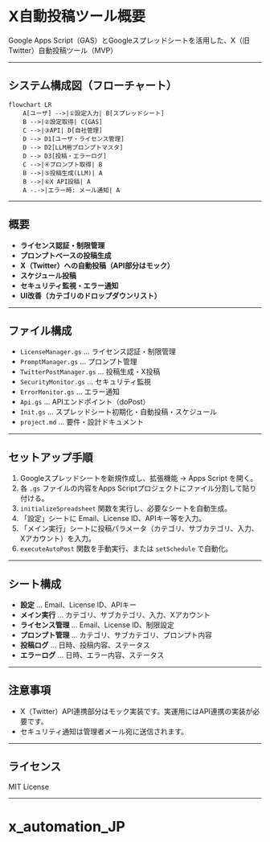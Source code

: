 # X自動投稿ツール概要

Google Apps Script（GAS）とGoogleスプレッドシートを活用した、X（旧Twitter）自動投稿ツール（MVP）

---

## システム構成図（フローチャート）

```mermaid
flowchart LR
    A[ユーザ] -->|①設定入力| B[スプレッドシート]
    B -->|②設定取得| C[GAS]
    C -->|③API| D[自社管理]
    D --> D1[ユーザ・ライセンス管理]
    D --> D2[LLM用プロンプトマスタ]
    D --> D3[投稿・エラーログ]
    C -->|④プロンプト取得| B
    B -->|⑤投稿生成(LLM)| A
    B -->|⑥X API投稿| A
    A -.->|エラー時: メール通知| A
```

---

## 概要
- **ライセンス認証・制限管理**
- **プロンプトベースの投稿生成**
- **X（Twitter）への自動投稿（API部分はモック）**
- **スケジュール投稿**
- **セキュリティ監視・エラー通知**
- **UI改善（カテゴリのドロップダウンリスト）**

---

## ファイル構成
- `LicenseManager.gs` … ライセンス認証・制限管理
- `PromptManager.gs` … プロンプト管理
- `TwitterPostManager.gs` … 投稿生成・X投稿
- `SecurityMonitor.gs` … セキュリティ監視
- `ErrorMonitor.gs` … エラー通知
- `Api.gs` … APIエンドポイント（doPost）
- `Init.gs` … スプレッドシート初期化・自動投稿・スケジュール
- `project.md` … 要件・設計ドキュメント

---

## セットアップ手順
1. Googleスプレッドシートを新規作成し、拡張機能 → Apps Script を開く。
2. 各 `.gs` ファイルの内容をApps Scriptプロジェクトにファイル分割して貼り付ける。
3. `initializeSpreadsheet` 関数を実行し、必要なシートを自動生成。
4. 「設定」シートに Email、License ID、APIキー等を入力。
5. 「メイン実行」シートに投稿パラメータ（カテゴリ、サブカテゴリ、入力、Xアカウント）を入力。
6. `executeAutoPost` 関数を手動実行、または `setSchedule` で自動化。

---

## シート構成
- **設定** … Email、License ID、APIキー
- **メイン実行** … カテゴリ、サブカテゴリ、入力、Xアカウント
- **ライセンス管理** … Email、License ID、制限設定
- **プロンプト管理** … カテゴリ、サブカテゴリ、プロンプト内容
- **投稿ログ** … 日時、投稿内容、ステータス
- **エラーログ** … 日時、エラー内容、ステータス

---

## 注意事項
- X（Twitter）API連携部分はモック実装です。実運用にはAPI連携の実装が必要です。
- セキュリティ通知は管理者メール宛に送信されます。

---

## ライセンス
MIT License

---

# x_automation_JP
